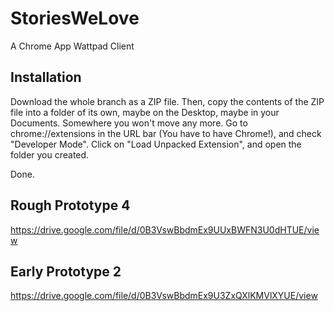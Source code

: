 # StoriesWeLove
A Chrome App Wattpad Client

## Installation
Download the whole branch as a ZIP file.
Then, copy the contents of the ZIP file into a folder of its own, maybe on the Desktop, maybe in your Documents. Somewhere you won't move any more.
Go to chrome://extensions in the URL bar (You have to have Chrome!), and check "Developer Mode".
Click on "Load Unpacked Extension", and open the folder you created.

Done.



## Rough Prototype 4
https://drive.google.com/file/d/0B3VswBbdmEx9UUxBWFN3U0dHTUE/view

## Early Prototype 2
https://drive.google.com/file/d/0B3VswBbdmEx9U3ZxQXlKMVlXYUE/view
